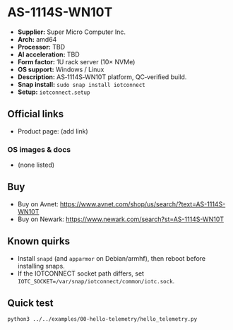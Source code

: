# AS-1114S-WN10T

- **Supplier:** Super Micro Computer  Inc.
- **Arch:** amd64
- **Processor:** TBD
- **AI acceleration:** TBD
- **Form factor:** 1U rack server (10× NVMe)
- **OS support:** Windows / Linux
- **Description:** AS‑1114S‑WN10T platform, QC‑verified build.
- **Snap install:** `sudo snap install iotconnect`
- **Setup:** `iotconnect.setup`

## Official links
- Product page: (add link)

### OS images & docs
- (none listed)

## Buy
- Buy on Avnet: https://www.avnet.com/shop/us/search/?text=AS-1114S-WN10T
- Buy on Newark: https://www.newark.com/search?st=AS-1114S-WN10T

## Known quirks
- Install `snapd` (and `apparmor` on Debian/armhf), then reboot before installing snaps.
- If the IOTCONNECT socket path differs, set `IOTC_SOCKET=/var/snap/iotconnect/common/iotc.sock`.

## Quick test
```bash
python3 ../../examples/00-hello-telemetry/hello_telemetry.py
```
